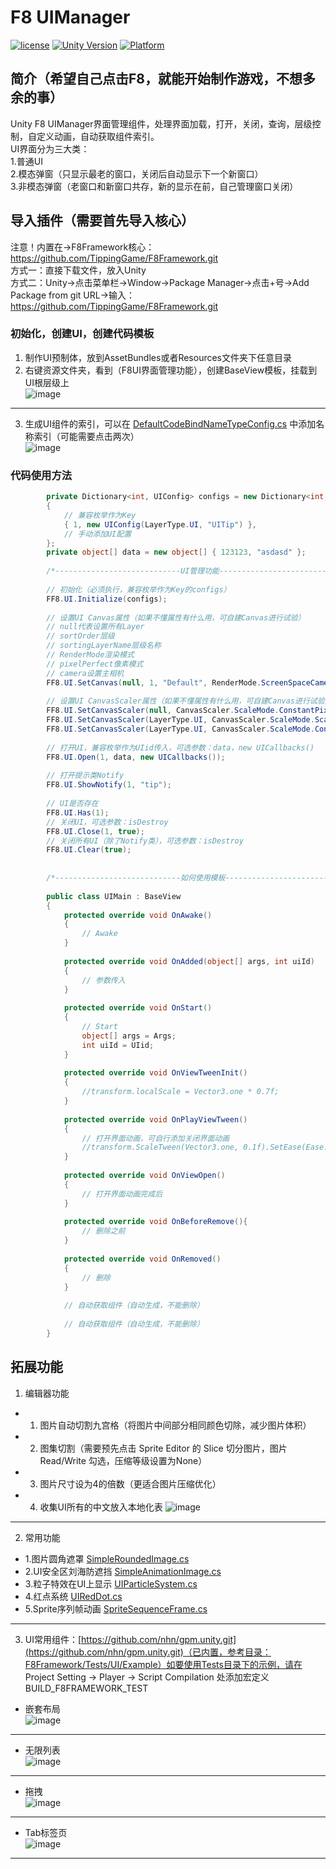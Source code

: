# F8 UIManager

[![license](http://img.shields.io/badge/license-MIT-green.svg)](https://opensource.org/licenses/MIT) 
[![Unity Version](https://img.shields.io/badge/unity-2021.3.15f1-blue)](https://unity.com) 
[![Platform](https://img.shields.io/badge/platform-Win%20%7C%20Android%20%7C%20iOS%20%7C%20Mac%20%7C%20Linux%20%7C%20WebGL-orange)]() 

## 简介（希望自己点击F8，就能开始制作游戏，不想多余的事）
Unity F8 UIManager界面管理组件，处理界面加载，打开，关闭，查询，层级控制，自定义动画，自动获取组件索引。  
UI界面分为三大类：  
1.普通UI  
2.模态弹窗（只显示最老的窗口，关闭后自动显示下一个新窗口）  
3.非模态弹窗（老窗口和新窗口共存，新的显示在前，自己管理窗口关闭）

## 导入插件（需要首先导入核心）
注意！内置在->F8Framework核心：https://github.com/TippingGame/F8Framework.git  
方式一：直接下载文件，放入Unity  
方式二：Unity->点击菜单栏->Window->Package Manager->点击+号->Add Package from git URL->输入：https://github.com/TippingGame/F8Framework.git  

### 初始化，创建UI，创建代码模板

1. 制作UI预制体，放到AssetBundles或者Resources文件夹下任意目录  
2. 右键资源文件夹，看到（F8UI界面管理功能），创建BaseView模板，挂载到UI根层级上  
![image](https://tippinggame-1257018413.cos.ap-guangzhou.myqcloud.com/TippingGame/UI/ui_20240302154254.png)
--------------------------
3. 生成UI组件的索引，可以在 [DefaultCodeBindNameTypeConfig.cs](https://github.com/TippingGame/F8Framework/blob/main/Runtime/ComponentBind/DefaultCodeBindNameTypeConfig.cs) 中添加名称索引（可能需要点击两次）  
![image](https://tippinggame-1257018413.cos.ap-guangzhou.myqcloud.com/TippingGame/UI/ui_20240205223438.png)
### 代码使用方法
```C#
        private Dictionary<int, UIConfig> configs = new Dictionary<int, UIConfig>
        {   
            // 兼容枚举作为Key
            { 1, new UIConfig(LayerType.UI, "UITip") },
            // 手动添加UI配置
        };
        private object[] data = new object[] { 123123, "asdasd" };
        
        /*----------------------------UI管理功能----------------------------*/
        
        // 初始化（必须执行，兼容枚举作为Key的configs）
        FF8.UI.Initialize(configs);
        
        // 设置UI Canvas属性（如果不懂属性有什么用，可自建Canvas进行试验）
        // null代表设置所有Layer
        // sortOrder层级
        // sortingLayerName层级名称
        // RenderMode渲染模式
        // pixelPerfect像素模式
        // camera设置主相机
        FF8.UI.SetCanvas(null, 1, "Default", RenderMode.ScreenSpaceCamera, false, Camera.main);
        
        // 设置UI CanvasScaler属性（如果不懂属性有什么用，可自建Canvas进行试验）
        FF8.UI.SetCanvasScaler(null, CanvasScaler.ScaleMode.ConstantPixelSize, 1f, 100f);
        FF8.UI.SetCanvasScaler(LayerType.UI, CanvasScaler.ScaleMode.ScaleWithScreenSize, new Vector2(1920, 1080), CanvasScaler.ScreenMatchMode.MatchWidthOrHeight, 0f, 100f);
        FF8.UI.SetCanvasScaler(LayerType.UI, CanvasScaler.ScaleMode.ConstantPhysicalSize, CanvasScaler.Unit.Points, 96f, 100f, 100f);
        
        // 打开UI，兼容枚举作为UIid传入，可选参数：data，new UICallbacks()
        FF8.UI.Open(1, data, new UICallbacks());
        
        // 打开提示类Notify
        FF8.UI.ShowNotify(1, "tip");
        
        // UI是否存在
        FF8.UI.Has(1);
        // 关闭UI，可选参数：isDestroy
        FF8.UI.Close(1, true);
        // 关闭所有UI（除了Notify类），可选参数：isDestroy
        FF8.UI.Clear(true);
        
        
        /*----------------------------如何使用模板----------------------------*/
        
        public class UIMain : BaseView
        {
            protected override void OnAwake()
            {
                // Awake
            }
                
            protected override void OnAdded(object[] args, int uiId)
            {
                // 参数传入
            }
            
            protected override void OnStart()
            {
                // Start
                object[] args = Args;
                int uiId = UIid;
            }
            
            protected override void OnViewTweenInit()
            {
                //transform.localScale = Vector3.one * 0.7f;
            }
            
            protected override void OnPlayViewTween()
            {
                // 打开界面动画，可自行添加关闭界面动画
                //transform.ScaleTween(Vector3.one, 0.1f).SetEase(Ease.Linear).SetOnComplete(OnViewOpen);
            }
            
            protected override void OnViewOpen()
            {
                // 打开界面动画完成后
            }
            
            protected override void OnBeforeRemove(){
                // 删除之前
            }
            
            protected override void OnRemoved()
            {
                // 删除
            }
            
            // 自动获取组件（自动生成，不能删除）
    
            // 自动获取组件（自动生成，不能删除）
        }
```
## 拓展功能
1. 编辑器功能
* 1. 图片自动切割九宫格（将图片中间部分相同颜色切除，减少图片体积）
* 2. 图集切割（需要预先点击 Sprite Editor 的 Slice 切分图片，图片 Read/Write 勾选，压缩等级设置为None）
* 3. 图片尺寸设为4的倍数（更适合图片压缩优化）
* 4. 收集UI所有的中文放入本地化表
![image](https://tippinggame-1257018413.cos.ap-guangzhou.myqcloud.com/TippingGame/UI/ui_20240315025120.png)
----------------------------------
2. 常用功能
* 1.图片圆角遮罩 [SimpleRoundedImage.cs](https://github.com/TippingGame/F8Framework/blob/main/Runtime/UI/Mask/SimpleRoundedImage.cs)
* 2.UI安全区刘海防遮挡 [SimpleAnimationImage.cs](https://github.com/TippingGame/F8Framework/blob/main/Runtime/UI/UIAdapter/SafeAreaAdapter.cs)
* 3.粒子特效在UI上显示 [UIParticleSystem.cs](https://github.com/TippingGame/F8Framework/blob/main/Runtime/UI/UIParticleSystem/UIParticleSystem.cs)
* 4.红点系统 [UIRedDot.cs](https://github.com/TippingGame/F8Framework/blob/main/Runtime/UI/UIRedDot/UIRedDot.cs)
* 5.Sprite序列帧动画 [SpriteSequenceFrame.cs](https://github.com/TippingGame/F8Framework/blob/main/Runtime/UI/SequenceFrame/SpriteSequenceFrame.cs)
----------------------------------
3. UI常用组件：[https://github.com/nhn/gpm.unity.git](https://github.com/nhn/gpm.unity.git)（已内置，参考目录：F8Framework/Tests/UI/Example）如要使用Tests目录下的示例，请在 Project Setting -> Player -> Script Compilation 处添加宏定义 BUILD_F8FRAMEWORK_TEST  
* 嵌套布局  
![image](https://tippinggame-1257018413.cos.ap-guangzhou.myqcloud.com/TippingGame/UI/ui_20240302173446.png)
----------------------------------
* 无限列表  
![image](https://tippinggame-1257018413.cos.ap-guangzhou.myqcloud.com/TippingGame/UI/ui_20240302173458.png)
----------------------------------
* 拖拽  
![image](https://tippinggame-1257018413.cos.ap-guangzhou.myqcloud.com/TippingGame/UI/ui_20240302173503.png)
----------------------------------
* Tab标签页  
![image](https://tippinggame-1257018413.cos.ap-guangzhou.myqcloud.com/TippingGame/UI/ui_20240302173507.png)
----------------------------------

